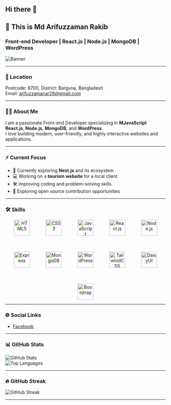 ## Hi there 👋

## 👋 This is  Md Arifuzzaman Rakib
### Front-end Developer | React.js | Node.js | MongoDB | WordPress

![Banner](https://i.ibb.co/JwZjwfHD/MEIMG20221019102822-01.jpg)

---

### 📍 Location
Postcode: 8700, District: Barguna, Bangladesh  
Email: [arifuzzamanar29@gmail.com](mailto:youremail@example.com)

---

### 👨‍💻 About Me
I am a passionate Front-end Developer specializing in **MJavaScript** **React.js**, **Node.js**, **MongoDB**, and **WordPress**.  
I love building modern, user-friendly, and highly interactive websites and applications.

---

### ⚡️ Current Focus
- 🌱 Currently exploring **Next.js** and its ecosystem
- 💻 Working on a **tourism website** for a local client
- 🛠️ Improving coding and problem-solving skills
- 🚀 Exploring open source contribution opportunities

---



### 🛠️ Skills

<p align="center" style="display: flex; flex-wrap: wrap; justify-content: center; gap: 50px; margin: 0 20px">
  <img title="HTML5" src="https://cdn.jsdelivr.net/gh/devicons/devicon/icons/html5/html5-original.svg" alt="HTML5" height="50" />
  <img title="CSS3" src="https://cdn.jsdelivr.net/gh/devicons/devicon/icons/css3/css3-original.svg" alt="CSS3" height="50" />
  <img title="JavaScript" src="https://cdn.jsdelivr.net/gh/devicons/devicon/icons/javascript/javascript-original.svg" alt="JavaScript" height="50" />
  <img title="React.js" src="https://cdn.jsdelivr.net/gh/devicons/devicon/icons/react/react-original.svg" alt="React.js" height="50" />
  <img title="Node.js" src="https://cdn.jsdelivr.net/gh/devicons/devicon/icons/nodejs/nodejs-original.svg" alt="Node.js" height="50" />
  <img title="Express" src="https://i.ibb.co/7N0Fsh7s/expressjs.png" alt="Express" height="50" />
  <img title="MongoDB" src="https://cdn.jsdelivr.net/gh/devicons/devicon/icons/mongodb/mongodb-original.svg" alt="MongoDB" height="50" />
  <img title="WordPress" src="https://cdn.jsdelivr.net/gh/devicons/devicon/icons/wordpress/wordpress-original.svg" alt="WordPress" height="50" />
  <img title="TailwindCSS" src="https://i.ibb.co/F4J4yPy8/tailwind.jpg" alt="TailwindCSS" height="50" />
  <img title="DaisyUI" src="https://cdn.jsdelivr.net/gh/devicons/devicon/icons/css3/css3-original.svg" alt="DaisyUI" height="50" />
  <img title="Bootstrap" src="https://i.ibb.co/YVJ608b/boot.jpg" alt="Bootstrap" height="50" />
</p>




---

### 🌐 Social Links
- [Facebook](https://web.facebook.com/arifuzzaman.arif.98096721/?_rdc=2&_rdr#)

---

### 📊 GitHub Stats
![GitHub Stats](https://github-readme-stats.vercel.app/api?username=Arifuzzaman01&show_icons=true&theme=tokyonight)  
![Top Languages](https://github-readme-stats.vercel.app/api/top-langs/?username=Arifuzzaman01&layout=compact)

---

### 🔥 GitHub Streak
![GitHub Streak](https://github-readme-streak-stats.herokuapp.com/?user=Arifuzzaman01&theme=tokyonight)

---

